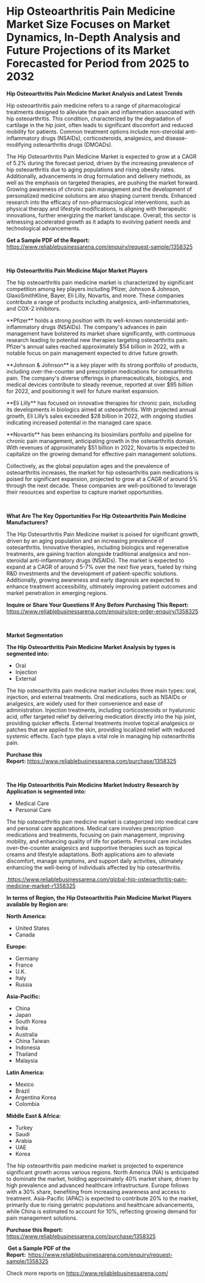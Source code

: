 <p><h1>Hip Osteoarthritis Pain Medicine Market Size Focuses on Market Dynamics, In-Depth Analysis and Future Projections of its Market Forecasted for Period from 2025 to 2032</h1></p><p><strong>Hip Osteoarthritis Pain Medicine Market Analysis and Latest Trends</strong></p>
<p><p>Hip osteoarthritis pain medicine refers to a range of pharmacological treatments designed to alleviate the pain and inflammation associated with hip osteoarthritis. This condition, characterized by the degradation of cartilage in the hip joint, often leads to significant discomfort and reduced mobility for patients. Common treatment options include non-steroidal anti-inflammatory drugs (NSAIDs), corticosteroids, analgesics, and disease-modifying osteoarthritis drugs (DMOADs). </p><p>The Hip Osteoarthritis Pain Medicine Market is expected to grow at a CAGR of 5.2% during the forecast period, driven by the increasing prevalence of hip osteoarthritis due to aging populations and rising obesity rates. Additionally, advancements in drug formulation and delivery methods, as well as the emphasis on targeted therapies, are pushing the market forward. Growing awareness of chronic pain management and the development of personalized medicine solutions are also shaping current trends. Enhanced research into the efficacy of non-pharmacological interventions, such as physical therapy and lifestyle modifications, is aligning with therapeutic innovations, further energizing the market landscape. Overall, this sector is witnessing accelerated growth as it adapts to evolving patient needs and technological advancements.</p></p>
<p><strong>Get a Sample PDF of the Report:&nbsp;</strong> <a href="https://www.reliablebusinessarena.com/enquiry/request-sample/1358325?utm_campaign=2991&utm_medium=2&utm_source=Github&utm_content=ia&utm_term=09032025&utm_id=hip-osteoarthritis-pain-medicine">https://www.reliablebusinessarena.com/enquiry/request-sample/1358325</a></p>
<p>&nbsp;</p>
<p><strong>Hip Osteoarthritis Pain Medicine Major Market Players</strong></p>
<p><p>The hip osteoarthritis pain medicine market is characterized by significant competition among key players including Pfizer, Johnson & Johnson, GlaxoSmithKline, Bayer, Eli Lilly, Novartis, and more. These companies contribute a range of products including analgesics, anti-inflammatories, and COX-2 inhibitors.</p><p>**Pfizer** holds a strong position with its well-known nonsteroidal anti-inflammatory drugs (NSAIDs). The company's advances in pain management have bolstered its market share significantly, with continuous research leading to potential new therapies targeting osteoarthritis pain. Pfizer's annual sales reached approximately $54 billion in 2022, with a notable focus on pain management expected to drive future growth.</p><p>**Johnson & Johnson** is a key player with its strong portfolio of products, including over-the-counter and prescription medications for osteoarthritis pain. The company's diverse offerings in pharmaceuticals, biologics, and medical devices contribute to steady revenue, reported at over $95 billion for 2022, and positioning it well for future market expansion.</p><p>**Eli Lilly** has focused on innovative therapies for chronic pain, including its developments in biologics aimed at osteoarthritis. With projected annual growth, Eli Lilly’s sales exceeded $28 billion in 2022, with ongoing studies indicating increased potential in the managed care space.</p><p>**Novartis** has been enhancing its biosimilars portfolio and pipeline for chronic pain management, anticipating growth in the osteoarthritis domain. With revenues of approximately $51 billion in 2022, Novartis is expected to capitalize on the growing demand for effective pain management solutions.</p><p>Collectively, as the global population ages and the prevalence of osteoarthritis increases, the market for hip osteoarthritis pain medications is poised for significant expansion, projected to grow at a CAGR of around 5% through the next decade. These companies are well-positioned to leverage their resources and expertise to capture market opportunities.</p></p>
<p>&nbsp;</p>
<p><strong>What Are The Key Opportunities For Hip Osteoarthritis Pain Medicine Manufacturers?</strong></p>
<p><p>The Hip Osteoarthritis Pain Medicine market is poised for significant growth, driven by an aging population and an increasing prevalence of osteoarthritis. Innovative therapies, including biologics and regenerative treatments, are gaining traction alongside traditional analgesics and non-steroidal anti-inflammatory drugs (NSAIDs). The market is expected to expand at a CAGR of around 5-7% over the next five years, fueled by rising R&D investments and the development of patient-specific solutions. Additionally, growing awareness and early diagnosis are expected to enhance treatment accessibility, ultimately improving patient outcomes and market penetration in emerging regions.</p></p>
<p><strong>Inquire or Share Your Questions If Any Before Purchasing This Report:</strong> <a href="https://www.reliablebusinessarena.com/enquiry/pre-order-enquiry/1358325?utm_campaign=2991&utm_medium=2&utm_source=Github&utm_content=ia&utm_term=09032025&utm_id=hip-osteoarthritis-pain-medicine">https://www.reliablebusinessarena.com/enquiry/pre-order-enquiry/1358325</a></p>
<p>&nbsp;</p>
<p><strong>Market Segmentation</strong></p>
<p><strong>The Hip Osteoarthritis Pain Medicine Market Analysis by types is segmented into:</strong></p>
<p><ul><li>Oral</li><li>Injection</li><li>External</li></ul></p>
<p><p>The hip osteoarthritis pain medicine market includes three main types: oral, injection, and external treatments. Oral medications, such as NSAIDs or analgesics, are widely used for their convenience and ease of administration. Injection treatments, including corticosteroids or hyaluronic acid, offer targeted relief by delivering medication directly into the hip joint, providing quicker effects. External treatments involve topical analgesics or patches that are applied to the skin, providing localized relief with reduced systemic effects. Each type plays a vital role in managing hip osteoarthritis pain.</p></p>
<p><strong>Purchase this Report:&nbsp;</strong><a href="https://www.reliablebusinessarena.com/purchase/1358325?utm_campaign=2991&utm_medium=2&utm_source=Github&utm_content=ia&utm_term=09032025&utm_id=hip-osteoarthritis-pain-medicine">https://www.reliablebusinessarena.com/purchase/1358325</a></p>
<p>&nbsp;</p>
<p><strong>The Hip Osteoarthritis Pain Medicine Market Industry Research by Application is segmented into:</strong></p>
<p><ul><li>Medical Care</li><li>Personal Care</li></ul></p>
<p><p>The hip osteoarthritis pain medicine market is categorized into medical care and personal care applications. Medical care involves prescription medications and treatments, focusing on pain management, improving mobility, and enhancing quality of life for patients. Personal care includes over-the-counter analgesics and supportive therapies such as topical creams and lifestyle adaptations. Both applications aim to alleviate discomfort, manage symptoms, and support daily activities, ultimately enhancing the well-being of individuals affected by hip osteoarthritis.</p></p>
<p><a href="https://www.reliablebusinessarena.com/global-hip-osteoarthritis-pain-medicine-market-r1358325?utm_campaign=2991&utm_medium=2&utm_source=Github&utm_content=ia&utm_term=09032025&utm_id=hip-osteoarthritis-pain-medicine">&nbsp;https://www.reliablebusinessarena.com/global-hip-osteoarthritis-pain-medicine-market-r1358325</a></p>
<p><strong>In terms of Region, the Hip Osteoarthritis Pain Medicine Market Players available by Region are:</strong></p>
<p>
    <p> <strong> North America: </strong>
        <ul>
            <li>United States</li>
            <li>Canada</li>
        </ul>
        </p> 
    <p> <strong> Europe: </strong>
        <ul>
            <li>Germany</li>
            <li>France</li>
            <li>U.K.</li>
            <li>Italy</li>
            <li>Russia</li>
        </ul>
        </p> 
    <p> <strong> Asia-Pacific: </strong>
        <ul>
            <li>China</li>
            <li>Japan</li>
            <li>South Korea</li>
            <li>India</li>
            <li>Australia</li>
            <li>China Taiwan</li>
            <li>Indonesia</li>
            <li>Thailand</li>
            <li>Malaysia</li>
        </ul>
        </p> 
    <p> <strong> Latin America: </strong>
        <ul>
            <li>Mexico</li>
            <li>Brazil</li>
            <li>Argentina Korea</li>
            <li>Colombia</li>
        </ul>
        </p> 
    <p> <strong> Middle East & Africa: </strong>
        <ul>
            <li>Turkey</li>
            <li>Saudi</li>
            <li>Arabia</li>
            <li>UAE</li>
            <li>Korea</li>
        </ul>
    </p>
    </p>
<p><p>The hip osteoarthritis pain medicine market is projected to experience significant growth across various regions. North America (NA) is anticipated to dominate the market, holding approximately 40% market share, driven by high prevalence and advanced healthcare infrastructure. Europe follows with a 30% share, benefiting from increasing awareness and access to treatment. Asia-Pacific (APAC) is expected to contribute 20% to the market, primarily due to rising geriatric populations and healthcare advancements, while China is estimated to account for 10%, reflecting growing demand for pain management solutions.</p></p>
<p><strong>Purchase this Report: </strong><a href="https://www.reliablebusinessarena.com/purchase/1358325?utm_campaign=2991&utm_medium=2&utm_source=Github&utm_content=ia&utm_term=09032025&utm_id=hip-osteoarthritis-pain-medicine">https://www.reliablebusinessarena.com/purchase/1358325</a></p>
<p>&nbsp;<strong>Get a Sample PDF of the Report:&nbsp;&nbsp;</strong><a href="https://www.reliablebusinessarena.com/enquiry/request-sample/1358325?utm_campaign=2991&utm_medium=2&utm_source=Github&utm_content=ia&utm_term=09032025&utm_id=hip-osteoarthritis-pain-medicine">https://www.reliablebusinessarena.com/enquiry/request-sample/1358325</a></p>
<p><strong></strong></p>
<p>Check more reports on <a href="https://www.reliablebusinessarena.com/?utm_campaign=2991&utm_medium=2&utm_source=Github&utm_content=ia&utm_term=09032025&utm_id=hip-osteoarthritis-pain-medicine">https://www.reliablebusinessarena.com/</a></p>